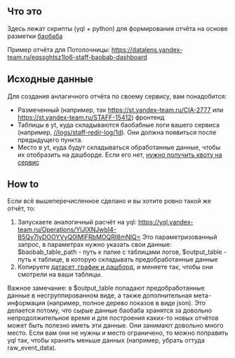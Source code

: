 ## Что это
Здесь лежат скрипты (yql + python) для формирования отчёта на основе разметки [баобаба](https://wiki.yandex-team.ru/baobab/)

Пример отчёта для Потолочницы: https://datalens.yandex-team.ru/eqssghtsz1lo6-staff-baobab-dashboard

## Исходные данные
Для создания анлагичного отчёта по своему сервису, вам понадобится:
- Размеченный (например, так https://st.yandex-team.ru/CIA-2777 или https://st.yandex-team.ru/STAFF-15412) фронтенд
- Таблицы в yt, куда складываются баобабные логи вашего сервиса (например, [//logs/staff-redir-log/1d](https://yt.yandex-team.ru/hahn/navigation?path=//logs/staff-redir-log/1d)). Они должна появиться после предыдущего пункта.
- Место в yt, куда будут складываться обработанные данные, чтобы их отобразить на дашборде. Если его нет, [нужно получить квоту на сервис](https://yt.yandex-team.ru/docs/gettingstarted#quotas)

## How to
Если всё вышеперечисленное сделано и вы хотите ровно такой же отчёт, то:
1. Запускаете аналогичный расчёт на yql: https://yql.yandex-team.ru/Operations/YlJIXNJwbI4-B5Qv7lyDOOYVyQ0IMlFRbMOQRI8mNlQ=
Это параметризованный запрос, в параметрах нужно указать свои данные: $baobab_table_path - путь к папке с таблицами логов, $output_table - путь к таблице, в которую складывать предобработанные данные
2. Копируете [датасет, график и дашборд](https://datalens.yandex-team.ru/navigation/erqumejgty006-staff), и меняете так, чтобы они смотрели на ваши таблицы.

Важное замечание: в $output_table попадают предобработанные данные в несгруппированном виде, а также дополнительная мета-информация (например, полное дерево показов в виде json).
Это делается потому, что сырые данные баобаба хранятся за довольно непродолжительное время и для построения каких-то новых отчётов может быть полезно иметь эти данные.
Они занимают довольно много место. Если вам они не нужны и место ограничено, то можно поправить yql так, чтобы хранить меньше данных (например, убрать оттуда raw_event_data).
